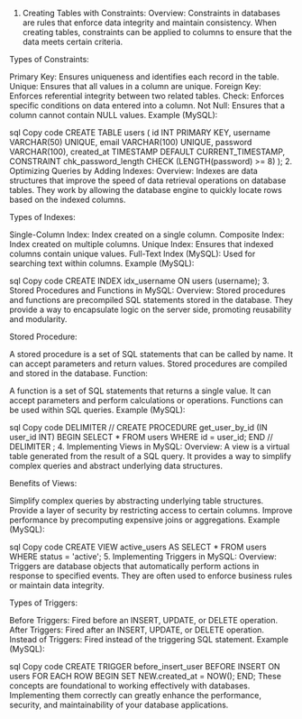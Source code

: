 1. Creating Tables with Constraints:
   Overview:
   Constraints in databases are rules that enforce data integrity and maintain consistency. When creating tables, constraints can be applied to columns to ensure that the data meets certain criteria.

Types of Constraints:

Primary Key: Ensures uniqueness and identifies each record in the table.
Unique: Ensures that all values in a column are unique.
Foreign Key: Enforces referential integrity between two related tables.
Check: Enforces specific conditions on data entered into a column.
Not Null: Ensures that a column cannot contain NULL values.
Example (MySQL):

sql
Copy code
CREATE TABLE users (
id INT PRIMARY KEY,
username VARCHAR(50) UNIQUE,
email VARCHAR(100) UNIQUE,
password VARCHAR(100),
created_at TIMESTAMP DEFAULT CURRENT_TIMESTAMP,
CONSTRAINT chk_password_length CHECK (LENGTH(password) >= 8)
); 2. Optimizing Queries by Adding Indexes:
Overview:
Indexes are data structures that improve the speed of data retrieval operations on database tables. They work by allowing the database engine to quickly locate rows based on the indexed columns.

Types of Indexes:

Single-Column Index: Index created on a single column.
Composite Index: Index created on multiple columns.
Unique Index: Ensures that indexed columns contain unique values.
Full-Text Index (MySQL): Used for searching text within columns.
Example (MySQL):

sql
Copy code
CREATE INDEX idx_username ON users (username); 3. Stored Procedures and Functions in MySQL:
Overview:
Stored procedures and functions are precompiled SQL statements stored in the database. They provide a way to encapsulate logic on the server side, promoting reusability and modularity.

Stored Procedure:

A stored procedure is a set of SQL statements that can be called by name.
It can accept parameters and return values.
Stored procedures are compiled and stored in the database.
Function:

A function is a set of SQL statements that returns a single value.
It can accept parameters and perform calculations or operations.
Functions can be used within SQL queries.
Example (MySQL):

sql
Copy code
DELIMITER //
CREATE PROCEDURE get_user_by_id (IN user_id INT)
BEGIN
SELECT \* FROM users WHERE id = user_id;
END //
DELIMITER ; 4. Implementing Views in MySQL:
Overview:
A view is a virtual table generated from the result of a SQL query. It provides a way to simplify complex queries and abstract underlying data structures.

Benefits of Views:

Simplify complex queries by abstracting underlying table structures.
Provide a layer of security by restricting access to certain columns.
Improve performance by precomputing expensive joins or aggregations.
Example (MySQL):

sql
Copy code
CREATE VIEW active_users AS
SELECT \* FROM users WHERE status = 'active'; 5. Implementing Triggers in MySQL:
Overview:
Triggers are database objects that automatically perform actions in response to specified events. They are often used to enforce business rules or maintain data integrity.

Types of Triggers:

Before Triggers: Fired before an INSERT, UPDATE, or DELETE operation.
After Triggers: Fired after an INSERT, UPDATE, or DELETE operation.
Instead of Triggers: Fired instead of the triggering SQL statement.
Example (MySQL):

sql
Copy code
CREATE TRIGGER before_insert_user
BEFORE INSERT ON users
FOR EACH ROW
BEGIN
SET NEW.created_at = NOW();
END;
These concepts are foundational to working effectively with databases. Implementing them correctly can greatly enhance the performance, security, and maintainability of your database applications.
